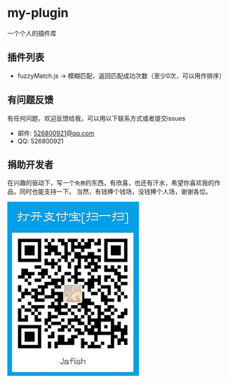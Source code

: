# my-plugin
一个个人的插件库

## 插件列表
* fuzzyMatch.js -> 模糊匹配，返回匹配成功次数（至少0次，可以用作排序）


## 有问题反馈
有任何问题，欢迎反馈给我，可以用以下联系方式或者提交issues

* 邮件: 526800921@qq.com
* QQ: 526800921

## 捐助开发者
在兴趣的驱动下，写一个`免费`的东西，有欣喜，也还有汗水，希望你喜欢我的作品，同时也能支持一下。
当然，有钱捧个钱场，没钱捧个人场，谢谢各位。

![支付宝二维码](https://github.com/a526800921/my-plugin/blob/master/image/Jafish.jpg)
